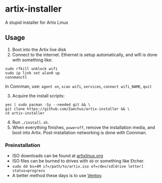 # artix-installer

A stupid installer for Artix Linux

## Usage

1. Boot into the Artix live disk
2. Connect to the internet. Ethernet is setup automatically, and wifi is done with something like:
```
sudo rfkill unblock wifi
sudo ip link set wlan0 up
connmanctl
```
In Connman, use: `agent on`, `scan wifi`, `services`, `connect wifi_NAME`, `quit`

3. Acquire the install scripts:
```
yes | sudo pacman -Sy --needed git && \
git clone https://github.com/Zaechus/artix-installer && \
cd artix-installer
```
4. Run `./install.sh`.
5. When everything finishes, `poweroff`, remove the installation media, and boot into Artix. Post-installation networking is done with Connman.

### Preinstallation

* ISO downloads can be found at [artixlinux.org](https://artixlinux.org/download.php)
* ISO files can be burned to drives with `dd` or something like Etcher.
* `sudo dd bs=4M if=/path/to/artix.iso of=/dev/sd[drive letter] status=progress`
* A better method these days is to use [Ventoy](https://www.ventoy.net/en/index.html).
